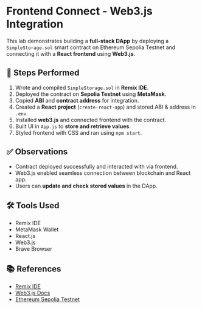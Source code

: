# Frontend Connect - Web3.js Integration 



This lab demonstrates building a **full-stack DApp** by deploying a `SimpleStorage.sol` smart contract on Ethereum Sepolia Testnet and connecting it with a **React frontend** using **Web3.js**.

## 📌 Steps Performed
1. Wrote and compiled `SimpleStorage.sol` in **Remix IDE**.  
2. Deployed the contract on **Sepolia Testnet** using **MetaMask**.  
3. Copied **ABI** and **contract address** for integration.  
4. Created a **React project** (`create-react-app`) and stored ABI & address in `.env`.  
5. Installed **web3.js** and connected frontend with the contract.  
6. Built UI in `App.js` to **store and retrieve values**.  
7. Styled frontend with CSS and ran using `npm start`.  

## ✅ Observations
- Contract deployed successfully and interacted with via frontend.  
- Web3.js enabled seamless connection between blockchain and React app.  
- Users can **update and check stored values** in the DApp.  

## 🛠️ Tools Used
- Remix IDE  
- MetaMask Wallet  
- React.js  
- Web3.js  
- Brave Browser  

## 📚 References
- [Remix IDE](https://remix.ethereum.org)  
- [Web3.js Docs](https://web3js.readthedocs.io)  
- [Ethereum Sepolia Testnet](https://sepolia.etherscan.io)  

